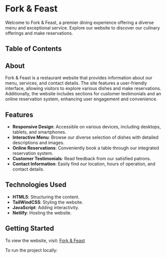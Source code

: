# Fork & Feast

Welcome to Fork & Feast, a premier dining experience offering a diverse menu and exceptional service. Explore our website to discover our culinary offerings and make reservations.


## Table of Contents


## About

Fork & Feast is a restaurant website that provides information about our menu, services, and contact details. The site features a user-friendly interface, allowing visitors to explore various dishes and make reservations. Additionally, the website includes sections for customer testimonials and an online reservation system, enhancing user engagement and convenience.

## Features

- **Responsive Design**: Accessible on various devices, including desktops, tablets, and smartphones.
- **Interactive Menu**: Browse our diverse selection of dishes with detailed descriptions and images.
- **Online Reservations**: Conveniently book a table through our integrated reservation system.
- **Customer Testimonials**: Read feedback from our satisfied patrons.
- **Contact Information**: Easily find our location, hours of operation, and contact details.

## Technologies Used

- **HTML5**: Structuring the content.
- **TailWindCSS**: Styling the website.
- **JavaScript**: Adding interactivity.
- **Netlify**: Hosting the website.

## Getting Started

To view the website, visit: [Fork & Feast](https://forkandfeast08.netlify.app/)

To run the project locally:
